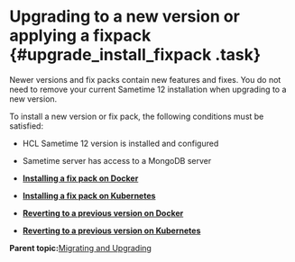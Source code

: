 # Upgrading to a new version or applying a fixpack {#upgrade_install_fixpack .task}

Newer versions and fix packs contain new features and fixes. You do not need to remove your current Sametime 12 installation when upgrading to a new version.

To install a new version or fix pack, the following conditions must be satisfied:

-   HCL Sametime 12 version is installed and configured
-   Sametime server has access to a MongoDB server

-   **[Installing a fix pack on Docker](upgrade_install_fixpack_docker.md)**  

-   **[Installing a fix pack on Kubernetes](upgrade_install_fixpack_kubernetes.md)**  

-   **[Reverting to a previous version on Docker](upgrade_revert_docker.md)**  

-   **[Reverting to a previous version on Kubernetes](upgrade_revert_kubernetes.md)**  


**Parent topic:**[Migrating and Upgrading](migrating.md)

